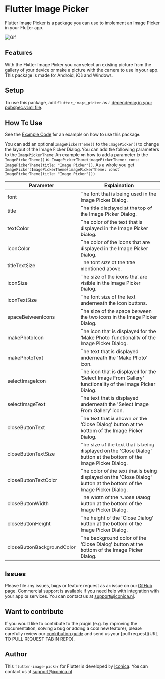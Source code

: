 # Flutter Image Picker
Flutter Image Picker is a package you can use to implement an Image Picker in your Flutter app.

![Gif](example/gif/ImagePickerGif.gif)

## Features

With the Flutter Image Picker you can select an existing picture from the gallery of your device or make a picture with the camera to use in your app. This package is made for Android, iOS and Windows.

## Setup

To use this package, add `flutter_image_picker` as a [dependency in your pubspec.yaml file](https://flutter.dev/docs/development/platform-integration/platform-channels).

## How To Use

See the [Example Code](example/lib/main.dart) for an example on how to use this package.

You can add an optional `ImagePickerTheme()` to the `ImagePicker()` to change the layout of the Image Picker Dialog. You can add the following parameters to the `ImagePickerTheme`:
An example on how to add a parameter to the `ImagePickerTheme()` is: `ImagePickerTheme(imagePickerTheme: const ImagePickerTheme(title: "Image Picker"))`.
As a whole you get `ImagePicker(ImagePickerTheme(imagePickerTheme: const ImagePickerTheme(title: "Image Picker")))`

|     Parameter     |  Explaination  |
|-------------------|----------------|
|       font        | The font that is being used in the Image Picker Dialog. |
|       title       | The title displayed at the top of the Image Picker Dialog. |
|     textColor     | The color of the text that is displayed in the Image Picker Dialog. |
|     iconColor     | The color of the icons that are displayed in the Image Picker Dialog. |
|   titleTextSize   | The font size of the title mentioned above. |
|     iconSize      | The size of the icons that are visible in the Image Picker Dialog. |
|   iconTextSize    | The font size of the text underneath the icon buttons. |
| spaceBetweenIcons | The size of the space between the two icons in the Image Picker Dialog. |
|   makePhotoIcon   | The icon that is displayed for the 'Make Photo' functionality of the Image Picker Dialog. |
|   makePhotoText   | The text that is displayed underneath the 'Make Photo' icon. |
|  selectImageIcon  | The icon that is displayed for the 'Select Image From Gallery' functionality of the Image Picker Dialog. |
|  selectImageText  | The text that is displayed underneath the 'Select Image From Gallery' icon. |
|  closeButtonText  | The text that is shown on the 'Close Dialog' button at the bottom of the Image Picker Dialog. |
|  closeButtonTextSize  | The size of the text that is being displayed on the 'Close Dialog' button at the bottom of the Image Picker Dialog. |
|  closeButtonTextColor  | The color of the text that is being displayed on the 'Close Dialog' button at the bottom of the Image Picker Dialog. |
|  closeButtonWidth  | The width of the 'Close Dialog' button at the bottom of the Image Picker Dialog. |
|  closeButtonHeight  | The height of the 'Close Dialog' button at the bottom of the Image Picker Dialog. |
|  closeButtonBackgroundColor  | The background color of the 'Close Dialog' button at the bottom of the Image Picker Dialog. |


## Issues

Please file any issues, bugs or feature request as an issue on our [GitHub](https://github.com/Iconica-Development/flutter_image_picker/pulls) page. Commercial support is available if you need help with integration with your app or services. You can contact us at [support@iconica.nl](mailto:support@iconica.nl).

## Want to contribute

If you would like to contribute to the plugin (e.g. by improving the documentation, solving a bug or adding a cool new feature), please carefully review our [contribution guide](../CONTRIBUTING.md) and send us your [pull request](URL TO PULL REQUEST TAB IN REPO).

## Author

This `flutter-image-picker` for Flutter is developed by [Iconica](https://iconica.nl). You can contact us at <support@iconica.nl>